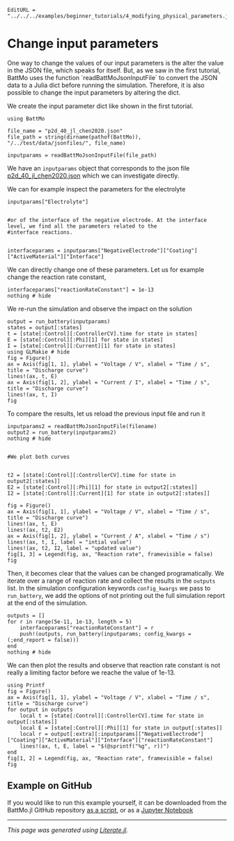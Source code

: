```@meta
EditURL = "../../../examples/beginner_tutorials/4_modifying_physical_parameters.jl"
```

# Change input parameters

One way to change the values of our input parameters is the alter the value in the JSON file, which speaks for itself.
But, as we saw in the first tutorial, BattMo uses the function ´readBattMoJsonInputFile´ to convert the JSON data to a Julia dict before running the simulation.
Therefore, it is also possible to change the input parameters by altering the dict.

We create the input parameter dict like shown in the first tutorial.

````@example 4_modifying_physical_parameters
using BattMo

file_name = "p2d_40_jl_chen2020.json"
file_path = string(dirname(pathof(BattMo)), "/../test/data/jsonfiles/", file_name)

inputparams = readBattMoJsonInputFile(file_path)
````

We have an `inputparams` object that corresponds to the json file
[p2d_40_jl_chen2020.json](https://github.com/BattMoTeam/BattMo.jl/blob/main/test/data/jsonfiles/p2d_40_jl_chen2020.json)
which we can investigate directly.

We can for example inspect the parameters for the electrolyte

````@example 4_modifying_physical_parameters
inputparams["Electrolyte"]


#or of the interface of the negative electrode. At the interface level, we find all the parameters related to the
#interface reactions.


interfaceparams = inputparams["NegativeElectrode"]["Coating"]["ActiveMaterial"]["Interface"]
````

We can directly change one of these parameters. Let us for example change the reaction rate constant,

````@example 4_modifying_physical_parameters
interfaceparams["reactionRateConstant"] = 1e-13
nothing # hide
````

We re-run the simulation and observe the impact on the solution

````@example 4_modifying_physical_parameters
output = run_battery(inputparams)
states = output[:states]
t = [state[:Control][:ControllerCV].time for state in states]
E = [state[:Control][:Phi][1] for state in states]
I = [state[:Control][:Current][1] for state in states]
using GLMakie # hide
fig = Figure()
ax = Axis(fig[1, 1], ylabel = "Voltage / V", xlabel = "Time / s", title = "Discharge curve")
lines!(ax, t, E)
ax = Axis(fig[1, 2], ylabel = "Current / I", xlabel = "Time / s", title = "Discharge curve")
lines!(ax, t, I)
fig
````

To compare the results, let us reload the previous input file and run it

````@example 4_modifying_physical_parameters
inputparams2 = readBattMoJsonInputFile(filename)
output2 = run_battery(inputparams2)
nothing # hide


#We plot both curves


t2 = [state[:Control][:ControllerCV].time for state in output2[:states]]
E2 = [state[:Control][:Phi][1] for state in output2[:states]]
I2 = [state[:Control][:Current][1] for state in output2[:states]]

fig = Figure()
ax = Axis(fig[1, 1], ylabel = "Voltage / V", xlabel = "Time / s", title = "Discharge curve")
lines!(ax, t, E)
lines!(ax, t2, E2)
ax = Axis(fig[1, 2], ylabel = "Current / A", xlabel = "Time / s")
lines!(ax, t, I, label = "intial value")
lines!(ax, t2, I2, label = "updated value")
fig[1, 3] = Legend(fig, ax, "Reaction rate", framevisible = false)
fig
````

Then, it becomes clear that the values can be changed programatically. We iterate over a range of reaction rate and
collect the results in the `outputs` list. In the simulation configuration keywords `config_kwargs` we pass to
`run_battery`, we add the options of not printing out the full simulation report at the end of the simulation.

````@example 4_modifying_physical_parameters
outputs = []
for r in range(5e-11, 1e-13, length = 5)
    interfaceparams["reactionRateConstant"] = r
    push!(outputs, run_battery(inputparams; config_kwargs = (;end_report = false)))
end
nothing # hide
````

We can then plot the results and observe that reaction rate constant is not really a limiting factor before we reache the value of 1e-13.

````@example 4_modifying_physical_parameters
using Printf
fig = Figure()
ax = Axis(fig[1, 1], ylabel = "Voltage / V", xlabel = "Time / s", title = "Discharge curve")
for output in outputs
    local t = [state[:Control][:ControllerCV].time for state in output[:states]]
    local E = [state[:Control][:Phi][1] for state in output[:states]]
    local r = output[:extra][:inputparams]["NegativeElectrode"]["Coating"]["ActiveMaterial"]["Interface"]["reactionRateConstant"]
    lines!(ax, t, E, label = "$(@sprintf("%g", r))")
end
fig[1, 2] = Legend(fig, ax, "Reaction rate", framevisible = false)
fig
````

## Example on GitHub
If you would like to run this example yourself, it can be downloaded from the BattMo.jl GitHub repository [as a script](https://github.com/BattMoTeam/BattMo.jl/blob/main/examples/4_modifying_physical_parameters.jl), or as a [Jupyter Notebook](https://github.com/BattMoTeam/BattMo.jl/blob/gh-pages/dev/final_site/notebooks/4_modifying_physical_parameters.ipynb)

---

*This page was generated using [Literate.jl](https://github.com/fredrikekre/Literate.jl).*

